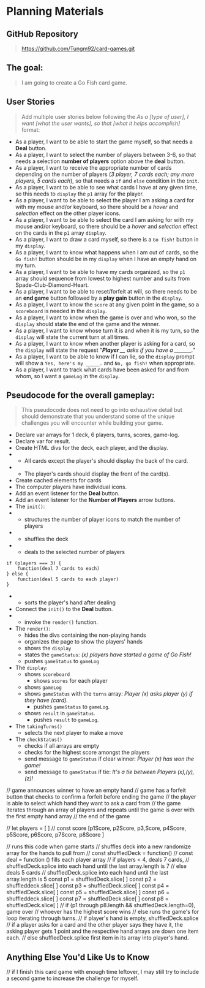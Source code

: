 # Planning Materials

## GitHub Repository
> https://github.com/Tungm92/card-games.git

## The goal:
> I am going to create a Go Fish card game.

## User Stories
> Add multiple user stories below following the _As a [type of user], I want [what the user wants], so that [what it helps accomplish]_ format:

- As a player, I want to be able to start the game myself, so that needs a **Deal** button.
- As a player, I want to select the number of players between 3-6, so that needs a selection **number of players** option above the **deal** button.
- As a player, I want to receive the appropriate number of cards depending on the number of players (*3 player, 7 cards each; any more players, 5 cards each*), so that needs a `if` and `else` condition in the `init`. 
- As a player, I want to be able to see what cards I have at any given time, so this needs to `display` the `p1` array for the player.
- As a player, I want to be able to select the player I am asking a card for with my mouse and/or keyboard, so there should be a *hover* and *selection* effect on the other player icons.
- As a player, I want to be able to select the card I am asking for with my mouse and/or keyboard, so there should be a *hover* and *selection* effect on the cards in the `p1` array `display`.
- As a player, I want to draw a card myself, so there is a `Go fish!` button in my `display`.
- As a player, I want to know what happens when I am out of cards, so the `Go fish!` button should be in my `display` when I have an empty hand on my turn.
- As a player, I want to be able to have my cards organized, so the `p1` array should sequence from lowest to highest number and suits from Spade-Club-Diamond-Heart.
- As a player, I want to be able to reset/forfeit at will, so there needs to be an **end game** button followed by a **play gain** button in the `display`.
- As a player, I want to know the `score` at any given point in the game, so a `scoreboard` is needed in the `display`.
- As a player, I want to know when the game is over and who won, so the `display` should state the end of the game and the winner. 
- As a player, I want to know whose turn it is and when it is my turn, so the `display` will state the current turn at all times.
- As a player, I want to know when another player is asking for a card, so the `display` will state the request "***Player __** asks if you have a _______.*" 
- As a player, I want to be able to know if I can lie, so the `display` prompt will show a `Yes, here's my _____.` and `No, go fish!` when appropriate.
- As a player, I want to track what cards have been asked for and from whom, so I want a `gameLog` in the `display`.

## Pseudocode for the overall gameplay:
> This pseudocode does not need to go into exhaustive detail but should demonstrate that you understand some of the unique challenges you will encounter while building your game.

- Declare var arrays for 1 deck, 6 players, turns, scores, game-log.
- Declare var for result.
- Create HTML divs for the deck, each player, and the display.
- - All cards except the player's should display the back of the card.
- - The player's cards should display the front of the card(s).
- Create cached elements for cards
- The computer players have individual icons.
- Add an event listener for the **Deal** button.
- Add an event listener for the **Number of Players** arrow buttons.
- The `init()`: 
- - structures the number of player icons to match the number of players
- - shuffles the deck
- - deals to the selected number of players
```
if (players === 3) {
    function(deal 7 cards to each)
} else {
    function(deal 5 cards to each player)
}
```
- - sorts the player's hand after dealing
- Connect the `init()` to the **Deal** button.
- - invoke the `render()` function.
- The `render()`:
    - hides the divs containing the non-playing hands
    - organizes the page to show the players' hands
    - shows the `display`
    - states the `gameStatus`: *(x) players have started a game of Go Fish!*
    - pushes `gameStatus` to `gameLog`
- The `display`:
    - shows `scoreboard`
        - shows `scores` for each player
    - shows `gameLog`
    - shows `gameStatus` with the `turns` array: *Player (x) asks player (y) if they have (card).*
        - pushes `gameStatus` to `gameLog`.
    - shows `result` in `gameStatus`.
        - pushes `result` to `gameLog`.
- The `takingTurns()`
    - selects the next player to make a move
- The `checkStatus()`
    - checks if all arrays are empty
    - checks for the highest score amongst the players
    - send message to `gameStatus` if clear winner: *Player (x) has won the game!*
    - send message to `gameStatus` if tie: *It's a tie between Players (x),(y),(z)!*


// game announces winner to have an empty hand 
// game has a forfeit button that checks to confirm a forfeit before ending the game
// the player is able to select which hand they want to ask a card from
// the game iterates through an array of players and repeats until the game is over with the first empty hand array
// the end of the game

// let players = [ ]
// const score [p1Score, p2Score, p3,Score, p4Score, p5Score, p6Score, p7Score, p8Score ] 

// runs this code when game starts 
// shuffles deck into a new randomize array for the hands to pull from 
// const shuffledDeck = function()
// const deal = function () fills each player array
// if players < 4, deals 7 cards,
// shuffledDeck.splice into each hand until the last array.length is 7
// else deals 5 cards
// shuffledDeck.splice into each hand until the last array.length is 5 
const p1 = shuffledDeck.slice[ ]
const p2 = shuffleddeck.slice[ ]
const p3 = shuffledDeck.slice[ ]
const p4 = shuffledDeck.slice[ ]
const p5 = shuffledDeck.slice[ ]
const p6 = shuffleddeck.slice[ ]
const p7 = shuffledDeck.slice[ ]
const p8 = shuffledDeck.slice[ ]
// if (p1 through p8.length &&  shuffledDeck.length=0), game over
// whoever has the highest score wins
// else runs the game's for loop iterating through turns.
// if player's hand is empty, shuffledDeck.splice
// if a player asks for a card and the other player says they have it, the asking player gets 1 point and the respective hand arrays are down one item each.
// else shuffledDeck.splice first item in its array into player's hand.


## Anything Else You'd Like Us to Know

// if I finish this card game with enough time leftover, I may still try to include a second game to increase the challenge for myself.